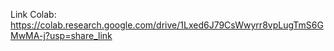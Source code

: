 Link Colab:
https://colab.research.google.com/drive/1Lxed6J79CsWwyrr8vpLugTmS6GMwMA-j?usp=share_link
